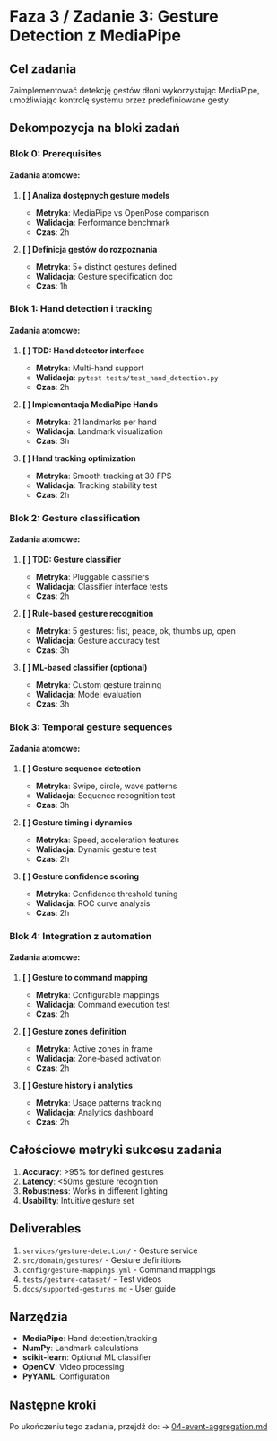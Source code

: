 # Faza 3 / Zadanie 3: Gesture Detection z MediaPipe

## Cel zadania
Zaimplementować detekcję gestów dłoni wykorzystując MediaPipe, umożliwiając kontrolę systemu przez predefiniowane gesty.

## Dekompozycja na bloki zadań

### Blok 0: Prerequisites
#### Zadania atomowe:
1. **[ ] Analiza dostępnych gesture models**
   - **Metryka**: MediaPipe vs OpenPose comparison
   - **Walidacja**: Performance benchmark
   - **Czas**: 2h

2. **[ ] Definicja gestów do rozpoznania**
   - **Metryka**: 5+ distinct gestures defined
   - **Walidacja**: Gesture specification doc
   - **Czas**: 1h

### Blok 1: Hand detection i tracking

#### Zadania atomowe:
1. **[ ] TDD: Hand detector interface**
   - **Metryka**: Multi-hand support
   - **Walidacja**: `pytest tests/test_hand_detection.py`
   - **Czas**: 2h

2. **[ ] Implementacja MediaPipe Hands**
   - **Metryka**: 21 landmarks per hand
   - **Walidacja**: Landmark visualization
   - **Czas**: 3h

3. **[ ] Hand tracking optimization**
   - **Metryka**: Smooth tracking at 30 FPS
   - **Walidacja**: Tracking stability test
   - **Czas**: 2h

### Blok 2: Gesture classification

#### Zadania atomowe:
1. **[ ] TDD: Gesture classifier**
   - **Metryka**: Pluggable classifiers
   - **Walidacja**: Classifier interface tests
   - **Czas**: 2h

2. **[ ] Rule-based gesture recognition**
   - **Metryka**: 5 gestures: fist, peace, ok, thumbs up, open
   - **Walidacja**: Gesture accuracy test
   - **Czas**: 3h

3. **[ ] ML-based classifier (optional)**
   - **Metryka**: Custom gesture training
   - **Walidacja**: Model evaluation
   - **Czas**: 3h

### Blok 3: Temporal gesture sequences

#### Zadania atomowe:
1. **[ ] Gesture sequence detection**
   - **Metryka**: Swipe, circle, wave patterns
   - **Walidacja**: Sequence recognition test
   - **Czas**: 3h

2. **[ ] Gesture timing i dynamics**
   - **Metryka**: Speed, acceleration features
   - **Walidacja**: Dynamic gesture test
   - **Czas**: 2h

3. **[ ] Gesture confidence scoring**
   - **Metryka**: Confidence threshold tuning
   - **Walidacja**: ROC curve analysis
   - **Czas**: 2h

### Blok 4: Integration z automation

#### Zadania atomowe:
1. **[ ] Gesture to command mapping**
   - **Metryka**: Configurable mappings
   - **Walidacja**: Command execution test
   - **Czas**: 2h

2. **[ ] Gesture zones definition**
   - **Metryka**: Active zones in frame
   - **Walidacja**: Zone-based activation
   - **Czas**: 2h

3. **[ ] Gesture history i analytics**
   - **Metryka**: Usage patterns tracking
   - **Walidacja**: Analytics dashboard
   - **Czas**: 2h

## Całościowe metryki sukcesu zadania

1. **Accuracy**: >95% for defined gestures
2. **Latency**: <50ms gesture recognition
3. **Robustness**: Works in different lighting
4. **Usability**: Intuitive gesture set

## Deliverables

1. `services/gesture-detection/` - Gesture service
2. `src/domain/gestures/` - Gesture definitions
3. `config/gesture-mappings.yml` - Command mappings
4. `tests/gesture-dataset/` - Test videos
5. `docs/supported-gestures.md` - User guide

## Narzędzia

- **MediaPipe**: Hand detection/tracking
- **NumPy**: Landmark calculations
- **scikit-learn**: Optional ML classifier
- **OpenCV**: Video processing
- **PyYAML**: Configuration

## Następne kroki

Po ukończeniu tego zadania, przejdź do:
→ [04-event-aggregation.md](./04-event-aggregation.md)